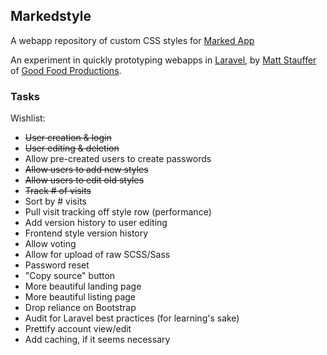 ## Markedstyle 
A webapp repository of custom CSS styles for [Marked App](http://marked2app.com/)

An experiment in quickly prototyping webapps in [Laravel](http://laravel.com), by [Matt Stauffer](http://mattstauffer.co/) of [Good Food Productions](http://goodfoodpro.com/).

### Tasks
Wishlist:  

  * ~~User creation & login~~
  * ~~User editing & deletion~~
  * Allow pre-created users to create passwords
  * ~~Allow users to add new styles~~
  * ~~Allow users to edit old styles~~
  * ~~Track # of visits~~ 
  * Sort by # visits
  * Pull visit tracking off style row (performance)
  * Add version history to user editing
  * Frontend style version history
  * Allow voting
  * Allow for upload of raw SCSS/Sass
  * Password reset
  * "Copy source" button
  * More beautiful landing page
  * More beautiful listing page
  * Drop reliance on Bootstrap
  * Audit for Laravel best practices (for learning's sake)
  * Prettify account view/edit
  * Add caching, if it seems necessary

